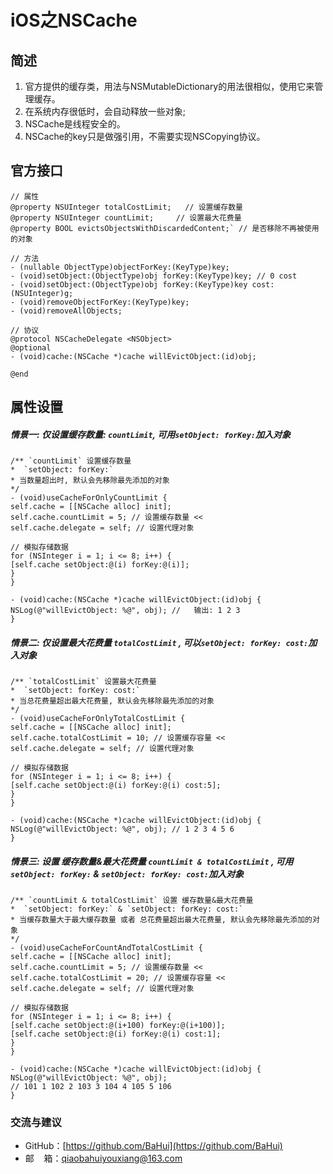 # iOS之NSCache

## 简述
1. 官方提供的缓存类，用法与NSMutableDictionary的用法很相似，使用它来管理缓存。
2. 在系统内存很低时，会自动释放一些对象;
3. NSCache是线程安全的。
4. NSCache的key只是做强引用，不需要实现NSCopying协议。

## 官方接口
```
// 属性
@property NSUInteger totalCostLimit;   // 设置缓存数量
@property NSUInteger countLimit;     // 设置最大花费量
@property BOOL evictsObjectsWithDiscardedContent;` // 是否移除不再被使用的对象

// 方法
- (nullable ObjectType)objectForKey:(KeyType)key;
- (void)setObject:(ObjectType)obj forKey:(KeyType)key; // 0 cost
- (void)setObject:(ObjectType)obj forKey:(KeyType)key cost:(NSUInteger)g;
- (void)removeObjectForKey:(KeyType)key;
- (void)removeAllObjects;

// 协议
@protocol NSCacheDelegate <NSObject>
@optional
- (void)cache:(NSCache *)cache willEvictObject:(id)obj;

@end
```

## 属性设置

##### 情景一: 仅设置缓存数量: `countLimit`, 可用`setObject: forKey:`加入对象
```
/** `countLimit` 设置缓存数量
*  `setObject: forKey:`
* 当数量超出时, 默认会先移除最先添加的对象
*/
- (void)useCacheForOnlyCountLimit {
self.cache = [[NSCache alloc] init];
self.cache.countLimit = 5; // 设置缓存数量 <<
self.cache.delegate = self; // 设置代理对象

// 模拟存储数据
for (NSInteger i = 1; i <= 8; i++) {
[self.cache setObject:@(i) forKey:@(i)];
}
}

- (void)cache:(NSCache *)cache willEvictObject:(id)obj {
NSLog(@"willEvictObject: %@", obj); //   输出: 1 2 3
}
```

##### 情景二: 仅设置最大花费量 `totalCostLimit` , 可以`setObject: forKey: cost:`加入对象
```
/** `totalCostLimit` 设置最大花费量
*  `setObject: forKey: cost:`
* 当总花费量超出最大花费量, 默认会先移除最先添加的对象
*/
- (void)useCacheForOnlyTotalCostLimit {
self.cache = [[NSCache alloc] init];
self.cache.totalCostLimit = 10; // 设置缓存容量 <<
self.cache.delegate = self; // 设置代理对象

// 模拟存储数据
for (NSInteger i = 1; i <= 8; i++) {
[self.cache setObject:@(i) forKey:@(i) cost:5];
}
}

- (void)cache:(NSCache *)cache willEvictObject:(id)obj {
NSLog(@"willEvictObject: %@", obj); // 1 2 3 4 5 6
}
```
##### 情景三: 设置 缓存数量&最大花费量 `countLimit & totalCostLimit` , 可用`setObject: forKey:` &  `setObject: forKey: cost:`加入对象
```
/** `countLimit & totalCostLimit` 设置 缓存数量&最大花费量
*  `setObject: forKey:` & `setObject: forKey: cost:`
* 当缓存数量大于最大缓存数量 或者 总花费量超出最大花费量, 默认会先移除最先添加的对象
*/
- (void)useCacheForCountAndTotalCostLimit {
self.cache = [[NSCache alloc] init];
self.cache.countLimit = 5; // 设置缓存数量 <<
self.cache.totalCostLimit = 20; // 设置缓存容量 <<
self.cache.delegate = self; // 设置代理对象

// 模拟存储数据
for (NSInteger i = 1; i <= 8; i++) {
[self.cache setObject:@(i+100) forKey:@(i+100)];
[self.cache setObject:@(i) forKey:@(i) cost:1];
}
}

- (void)cache:(NSCache *)cache willEvictObject:(id)obj {
NSLog(@"willEvictObject: %@", obj);
// 101 1 102 2 103 3 104 4 105 5 106
}
```

### 交流与建议
*   GitHub：[https://github.com/BaHui](https://github.com/BaHui)
*   邮    箱：[qiaobahuiyouxiang@163.com](mailto:qiaobahuiyouxiang@163.com)
